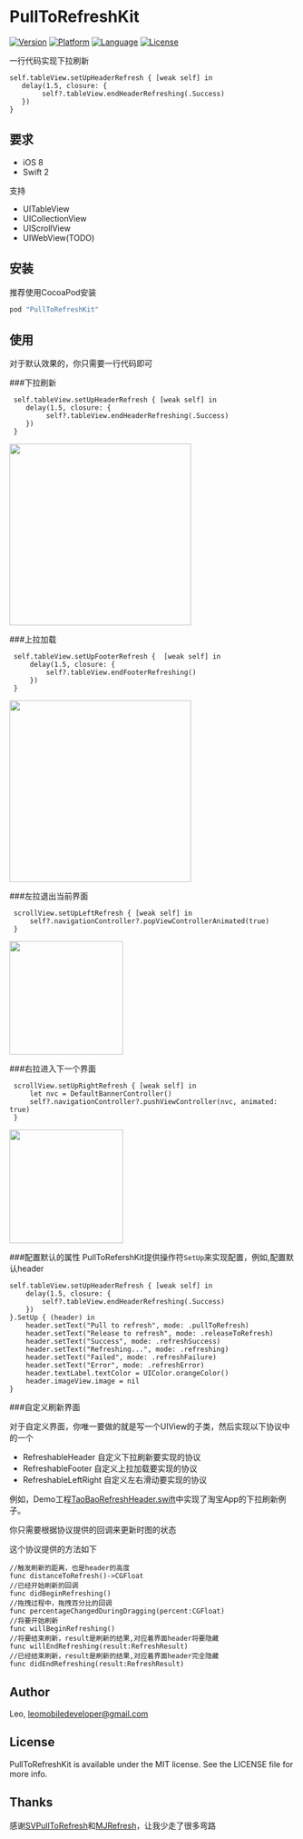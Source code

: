 # PullToRefreshKit

 [![Version](https://img.shields.io/cocoapods/v/PullToRefreshKit.svg?style=flat)](http://cocoapods.org/pods/PullToRefreshKit) [![Platform](http://img.shields.io/badge/platform-ios-blue.svg?style=flat
)](https://developer.apple.com/iphone/index.action)
 [![Language](http://img.shields.io/badge/language-swift-brightgreen.svg?style=flat
)](https://developer.apple.com/swift)
 [![License](http://img.shields.io/badge/license-MIT-lightgrey.svg?style=flat
)](http://mit-license.org)

一行代码实现下拉刷新

```
self.tableView.setUpHeaderRefresh { [weak self] in
   delay(1.5, closure: { 
        self?.tableView.endHeaderRefreshing(.Success)
   })
}
```

## 要求

- iOS 8
- Swift 2

支持

- UITableView
- UICollectionView
- UIScrollView
- UIWebView(TODO)


## 安装
推荐使用CocoaPod安装

```ruby
pod "PullToRefreshKit"
```
## 使用

对于默认效果的，你只需要一行代码即可

###下拉刷新

```
 self.tableView.setUpHeaderRefresh { [weak self] in
    delay(1.5, closure: { 
         self?.tableView.endHeaderRefreshing(.Success)
    })
 }
```

<img src="https://raw.github.com/LeoMobileDeveloper/PullToRefreshKit/master/Screenshot/gif1.gif" width="320">


###上拉加载
```
 self.tableView.setUpFooterRefresh {  [weak self] in
     delay(1.5, closure: {
         self?.tableView.endFooterRefreshing()
     })
 }
```

<img src="https://raw.github.com/LeoMobileDeveloper/PullToRefreshKit/master/Screenshot/gif2.gif" width="320">


###左拉退出当前界面

```
 scrollView.setUpLeftRefresh { [weak self] in
     self?.navigationController?.popViewControllerAnimated(true)
 }
```

<img src="https://raw.github.com/LeoMobileDeveloper/PullToRefreshKit/master/Screenshot/gif3.gif" width="200">

###右拉进入下一个界面

```
 scrollView.setUpRightRefresh { [weak self] in
     let nvc = DefaultBannerController()
     self?.navigationController?.pushViewController(nvc, animated: true)
 }
```

<img src="https://raw.github.com/LeoMobileDeveloper/PullToRefreshKit/master/Screenshot/gif4.gif" width="200">

###配置默认的属性
PullToRefershKit提供操作符`SetUp`来实现配置，例如,配置默认header

```
self.tableView.setUpHeaderRefresh { [weak self] in
    delay(1.5, closure: {
        self?.tableView.endHeaderRefreshing(.Success)
    })
}.SetUp { (header) in
    header.setText("Pull to refresh", mode: .pullToRefresh)
    header.setText("Release to refresh", mode: .releaseToRefresh)
    header.setText("Success", mode: .refreshSuccess)
    header.setText("Refreshing...", mode: .refreshing)
    header.setText("Failed", mode: .refreshFailure)
    header.setText("Error", mode: .refreshError)
    header.textLabel.textColor = UIColor.orangeColor()
    header.imageView.image = nil
}
```

###自定义刷新界面

对于自定义界面，你唯一要做的就是写一个UIView的子类，然后实现以下协议中的一个

- RefreshableHeader 自定义下拉刷新要实现的协议
- RefreshableFooter 自定义上拉加载要实现的协议
- RefreshableLeftRight 自定义左右滑动要实现的协议

例如，Demo工程[TaoBaoRefreshHeader.swift](https://github.com/LeoMobileDeveloper/PullToRefreshKit/blob/master/PullToRefreshKit/TaoBaoRefreshHeader.swift)中实现了淘宝App的下拉刷新例子。

你只需要根据协议提供的回调来更新时图的状态

这个协议提供的方法如下

```
//触发刷新的距离，也是header的高度
func distanceToRefresh()->CGFloat
//已经开始刷新的回调
func didBeginRefreshing()
//拖拽过程中，拖拽百分比的回调
func percentageChangedDuringDragging(percent:CGFloat)
//将要开始刷新
func willBeginRefreshing()
//将要结束刷新，result是刷新的结果,对应着界面header将要隐藏
func willEndRefreshing(result:RefreshResult)
//已经结束刷新，result是刷新的结果,对应着界面header完全隐藏
func didEndRefreshing(result:RefreshResult)
```


## Author

Leo, leomobiledeveloper@gmail.com

## License

PullToRefreshKit is available under the MIT license. See the LICENSE file for more info.

## Thanks
感谢[SVPullToRefresh](https://github.com/samvermette/SVPullToRefresh)和[MJRefresh](https://github.com/CoderMJLee/MJRefresh)，让我少走了很多弯路